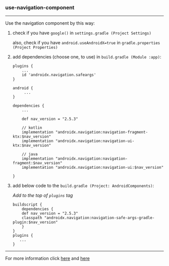 ### use-navigation-component
---

Use the navigation component by this way:

  1. check if you have `google()` in `settings.gradle (Project Settings)`
  
      also, check if you have `android.useAndroidX=true` in `gradle.properties (Project Properties)`

  2. add dependencies (choose one, to use) in `build.gradle (Module :app)`:
  
         plugins {
             ...
             id 'androidx.navigation.safeargs'
         }
         
         android {
              ...
         }
         
         dependencies {
             ...
             
             def nav_version = "2.5.3"
              
             // kotlin
             implementation "androidx.navigation:navigation-fragment-ktx:$nav_version"
             implementation "androidx.navigation:navigation-ui-ktx:$nav_version"
         
             // java
             implementation "androidx.navigation:navigation-fragment:$nav_version"
             implementation "androidx.navigation:navigation-ui:$nav_version"
             
         }
         
  3. add below code to the `build.gradle (Project: AndroidComponents)`: 
  
      *Add to the top of `plugins` tag*
      
         buildscript {
             dependencies {
             def nav_version = "2.5.3"
             classpath "androidx.navigation:navigation-safe-args-gradle-plugin:$nav_version"
             }
         }
         plugins {
            ...
         }

---
For more information click [here](https://developer.android.com/guide/navigation/navigation-getting-started) 
and [here](https://developer.android.com/topic/libraries/architecture/adding-components#navigation)
          
